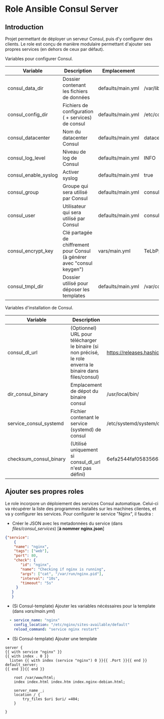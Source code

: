 Role Ansible Consul Server
=========
## Introduction
Projet permettant de déployer un serveur Consul, puis d'y configurer des clients. 
Le role est conçu de manière modulaire permettant d'ajouter ses propres services (en dehors de ceux par défaut). 

Variables pour configurer Consul.

| Variable             | Description                                                              | Emplacement       | valeur par défaut        |
|----------------------|--------------------------------------------------------------------------|-------------------|--------------------------|
| consul_data_dir      |  Dossier contenant les fichiers de données                                                                        | defaults/main.yml | /var/lib/consul          |
| consul_config_dir    | Fichiers de configuration ( + services) de consul                        | defaults/main.yml | /etc/consul.d            |
| consul_datacenter    | Nom du datacenter Consul                                                 | defaults/main.yml | datacenter               |
| consul_log_level     | Niveau de log de Consul                                                  | defaults/main.yml | INFO                     |
| consul_enable_syslog | Activer syslog                                                           | defaults/main.yml | true                     |
| consul_group         | Groupe qui sera utilisé par Consul                                       | defaults/main.yml | consul                   |
| consul_user          | Utilisateur qui sera utilisé par Consul                                  | defaults/main.yml | consul                   |
| consul_encrypt_key   | Clé partagée de chiffrement pour Consul (à générer avec "consul keygen") | vars/main.yml     | TeLbPpWX41zMM3vfLwHHfQ== |
| consul_tmpl_dir      | Dossier utilisé pour déposer les templates                               | defaults/main.yml | /var/consul_tmpl         |

Variables d'installation de Consul.

| Variable               | Description                                                                                                 | valeur par défaut                                                          |
|------------------------|-------------------------------------------------------------------------------------------------------------|----------------------------------------------------------------------------|
| consul_dl_url          | (Optionnel) URL pour télécharger le binaire (si non précisé, le role enverra le binaire dans files/consul)  | https://releases.hashicorp.com/consul/1.12.1/consul_1.12.1_linux_amd64.zip |
| dir_consul_binary      | Emplacement de dépot du binaire consul                                                                      | /usr/local/bin/                                                            |
| service_consul_systemd | Fichier contenant le service (systemd) de consul                                                            | /etc/systemd/system/consul.service                                         |
| checksum_consul_binary | (Utilisé uniquement si consul_dl_url n'est pas défini)                                                      | 6efa2544faf05835663803522c8f0e0f77c58d05                                   |

## Ajouter ses propres roles

Le role incorpore un déploiement des services Consul automatique. Celui-ci va récupérer la liste des programmes installés sur les machines clientes, et va y configurer les services. Pour configurer le service "Nginx", il faudra : 

- Créer le JSON avec les metadonnées du service (dans *files/consul_services*) [**à nommer nginx.json**]
```json
{"service":
    {
    "name": "nginx", 
    "tags": ["web"], 
    "port": 80,
    "check": {
       "id": "nginx",
       "name": "Checking if nginx is running",
       "args": ["cat", "/var/run/nginx.pid"],
       "interval": "10s",
       "timeout": "5s"
     }
   }
   }
```
- (Si Consul-template) Ajouter les variables nécéssaires pour la template (dans *vars/main.yml*)

```yaml
  - service_name: "nginx"
    config_location: "/etc/nginx/sites-available/default"
    reload_command: "service nginx restart"
```

- (Si Consul-template) Ajouter une template 
```nginx
server {
{{ with service "nginx" }}
{{ with index . 0 }}
  listen {{ with index (service "nginx") 0 }}{{ .Port }}{{ end }} default_server;
{{ end }}{{ end }}
  
	root /var/www/html;
	index index.html index.htm index.nginx-debian.html;

	server_name _;
	location / {
		try_files $uri $uri/ =404;
	}

}
```

